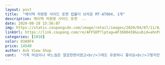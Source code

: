 ```yaml
---
layout: post 
title:  "메이텍 차량용 사이드 포켓 컵홀더 브라운 MT-AT004, 1개" 
description: 메이텍 차량용 사이드 포켓  ..
date: 2020-08-28 15:56:07 
img: https://static.coupangcdn.com/image/retail/images/2020/04/07/11/0/bf59d4e1-4686-44b5-a927-57132d7d9949.jpg 
linkUrl: https://link.coupang.com/re/AFFSDP?lptag=AF3600438&subid=ahnPublicAsk&pageKey=1443426475&itemId=2487966285&vendorItemId=70481207829&traceid=V0-113-6101e17f22e4dcd9 
categories: [1018] 
color: 03A9F4 
price: 14540 
author: Ask View Shop 
cont:  "가죽 마감이나 바느질은 깔끔한편이였고<br/>그래도 유용하니 좋아요<br/>그렇지만... <br/>이쪽 저쪽 끼우는 부분이 홈이 좀<br/>깊으면 좋을거 같다는 생각이 드네요<br/>딱 소리날 정도로 끼워지면 헐렁하지 않을까 싶네요<br/>마인드가 좋습니다!!!<br/>브라운 색 예뻐요<br/>사탕도 두개 넣어주셨고 전화번호도... <br/>.<br/><br/>서로 좋은것은 공유합니다!!!<br/>시에나 를 타고 다니다 일반 승용으로 갈아타니 수납이랑 컵홀더가 부족하더라구요<br/>아그리고 사장님이 센스쟁이 시네요ㅎ<br/>여러 제품중 고민하다 주문했어요<br/>여러 종류의 컵이 들어갈것을 찾았고 사이드에 꽂는 받침대와 수납함이 잘 떨어지긴 하는데 공간이나 컵홀더는 만족해요<br/>요건 차량 사이드포켓 언니추천!!<br/>음운전석과 보조석을 다 사용가능해서 좋아요<br/>의자를 왔다갔다가하면 잘 움직여요 ㅠㅠ 어쩔수엄는건지 근데 의자를 어쩔숭엄이 왔다갔다해야되서 대략난감<br/>이왕이면 테이프동봉하셔서 판매하셔도 될듯해요<br/>저도 물론 쿠팡 이용많이 합니다<br/>저희 언니가 쿠팡 매니아ㅋ<br/>포장은 재포장 한 느낌이지만 상품에 큰 이상없어 사용합니다<br/>폼이 있는 양면테이프나 접착제 글루건 중 부착하면 괜찮을듯 합니다<br/>" 
---
```

